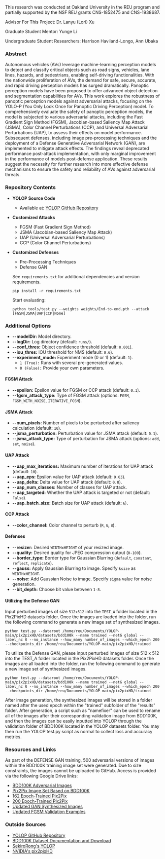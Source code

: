 This research was conducted at Oakland University in the REU program and partially supported by the NSF REU grants CNS-1852475 and CNS-1938687.

Advisor For This Project: Dr. Lanyu (Lori) Xu 

Graduate Student Mentor: Yunge Li 

Undergraduate Student Researchers: Harrison Haviland-Longo, Ann Ubaka
### Abstract

Autonomous vehicles (AVs) leverage machine-learning perception models to detect and classify critical objects such as road signs, vehicles, lane lines, hazards, and pedestrians, enabling self-driving functionalities. With the nationwide proliferation of AVs, the demand for safe, secure, accurate, and rapid driving perception models has surged dramatically. Panoptic perception models have been proposed to offer advanced object detection and segmentation capabilities for AVs. This work explores the robustness of panoptic perception models against adversarial attacks, focusing on the YOLO-P (You Only Look Once for Panoptic Driving Perception) model. To comprehensively evaluate the safety of panoptic perception models, the model is subjected to various adversarial attacks, including the Fast Gradient Sign Method (FGSM), Jacobian-based Saliency Map Attack (JSMA), Color Channel Perturbations (CCP), and Universal Adversarial Perturbations (UAP), to assess their effects on model performance. Subsequent defenses, including image pre-processing techniques and the deployment of a Defense Generative Adversarial Network (GAN), are implemented to mitigate attack effects. The findings reveal deprecated performance post-attack implementation, with only marginal improvement in the performance of models post-defense application. These results suggest the necessity for further research into more effective defense mechanisms to ensure the safety and reliability of AVs against adversarial threats.

### Repository Contents

- **YOLOP Source Code**
  - Available at: [YOLOP GitHub Repository](https://github.com/hustvl/YOLOP)

- **Customized Attacks**
  - FGSM (Fast Gradient Sign Method)
  - JSMA (Jacobian-based Saliency Map Attack)
  - UAP (Universal Adversarial Perturbations)
  - CCP (Color Channel Perturbations)

- **Customized Defenses**
  - Pre-Processing Techniques
  - Defense GAN

  See `requirements.txt` for additional dependencies and version requirements.
  
  ```setup
  pip install -r requirements.txt
  ```
  
  Start evaluating:
  
  ```shell
  python tools/test.py --weights weights/End-to-end.pth --attack [FGSM|JSMA|UAP|CCP|None]
  ```   
### Additional Options

- **--modelDir:** Model directory.
- **--logDir:** Log directory (default: `runs/`).
- **--conf_thres:** Object confidence threshold (default: `0.001`).
- **--iou_thres:** IOU threshold for NMS (default: `0.6`).
- **--experiment_mode:** Experiment mode (0 or 1) (default: `1`).
  - `1 (True):` Runs with several pre-generated values.
  - `0 (False):` Provide your own parameters.

#### FGSM Attack

- **--epsilon:** Epsilon value for FGSM or CCP attack (default: `0.1`).
- **--fgsm_attack_type:** Type of FGSM attack (options: `FGSM`, `FGSM_WITH_NOISE`, `ITERATIVE_FGSM`).

#### JSMA Attack

- **--num_pixels:** Number of pixels to be perturbed after saliency calculation (default: `10`).
- **--jsma_perturbation:** Perturbation value for JSMA attack (default: `0.1`).
- **--jsma_attack_type:** Type of perturbation for JSMA attack (options: `add`, `set`, `noise`).

#### UAP Attack

- **--uap_max_iterations:** Maximum number of iterations for UAP attack (default: `10`).
- **--uap_eps:** Epsilon value for UAP attack (default: `0.03`).
- **--uap_delta:** Delta value for UAP attack (default: `0.8`).
- **--uap_num_classes:** Number of classes for UAP attack.
- **--uap_targeted:** Whether the UAP attack is targeted or not (default: `False`).
- **--uap_batch_size:** Batch size for UAP attack (default: `6`).

#### CCP Attack

- **--color_channel:** Color channel to perturb (`R`, `G`, `B`).

#### Defenses

- **--resizer:** Desired `WIDTHxHEIGHT` of your resized image.
- **--quality:** Desired quality for JPEG compression output (`0-100`).
- **--border_type:** Border type for Gaussian Blurring (`default`, `constant`, `reflect`, `replicate`).
- **--gauss:** Apply Gaussian Blurring to image. Specify `ksize` as `WIDTHxHEIGHT`.
- **--noise:** Add Gaussian Noise to image. Specify `sigma` value for noise generation.
- **--bit_depth:** Choose bit value between `1-8`.

#### Utilizing the Defense GAN

Input perturbed images of size `512x512` into the `TEST_A` folder located in the Pix2PixHD datasets folder. Once the images are loaded into the folder, run the following command to generate a new image set of synthesized images.

```shell
python test.py --dataroot /home/reu/Documents/YOLOP-main/pix2pixHD/datasets/bdd100k --name trained --netG global --label_nc 0 --no_instance --how_many number_of_images --which_epoch 200 --checkpoints_dir /home/reu/Documents/YOLOP-main/pix2pixHD/trained
```

To utilize the Defense GAN, please input perturbed images of size 512 x 512 into the TEST_A folder located in the Pix2PixHD datasets folder. Once the images are all loaded into the folder, run the following command to generate a new image set of synthesized images.

```shell
python test.py --dataroot /home/reu/Documents/YOLOP-main/pix2pixHD/datasets/bdd100k --name trained --netG global --label_nc 0 --no_instance --how_many number_of_images --which_epoch 200 --checkpoints_dir /home/reu/Documents/YOLOP-main/pix2pixHD/trained
```

After image generation, the synthesized images will be stored in a folder named after the used epoch within the "trained" subfolder of the "results" folder. After generation, a script such as "namefixer" can be used to rename all of the images after their corresponding validation image from BDD100K, and then the images can be easily inputted into YOLOP through the validation folder of BDD100K located in the YOLOP datasets folder. You may then run the YOLOP test.py script as normal to collect loss and accuracy metrics.

### Resources and Links

As part of the DEFENSE GAN training, 500 adversarial versions of images within the BDD100K training image set were generated. Due to size constraints, the images cannot be uploaded to GitHub. Access is provided via the following Google Drive links:

- [BDD100K Adversarial Images](https://drive.google.com/file/d/1GYsClGMjdcf-lCJk_mt5QLE3MYTVrFNp/view?usp=sharing)
- [Pix2Pix Image Set Based on BDD100K](https://drive.google.com/file/d/1PEuQxonaavtBCAztV1QIneYlT4sMz0qH/view?usp=sharing)
- [162 Epoch-Trained Pix2Pix](https://drive.google.com/file/d/1Dy6-QK6uJakJgegrryQNPB0pHRX8H783/view?usp=sharing)
- [200 Epoch-Trained Pix2Pix](https://drive.google.com/file/d/1y6qSAqZ95fVBVU9sj6pXv7Mh7AYQwSgz/view?usp=sharing)
- [Updated GAN Synthesized Images](https://drive.google.com/file/d/160VOgpqzqPT4Ck1oi-7G8ARRVnA_Db4j/view?usp=sharing)
- [Updated FGSM Validation Examples](https://drive.google.com/file/d/1_zsOsB6Xsz0Zjv10hRg-es44mHkU8Vd-/view?usp=sharing)

### Outside Sources

- [YOLOP GitHub Repository](https://github.com/hustvl/YOLOP)
- [BDD100K Dataset Documentation and Download](https://doc.bdd100k.com/download.html)
- [SekiroRong's YOLOP](https://github.com/SekiroRong/YOLOP)
- [NVIDIA's pix2pixHD](https://github.com/NVIDIA/pix2pixHD)
